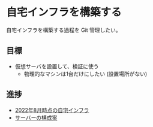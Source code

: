 # 自宅インフラを構築する

自宅インフラを構築する過程を Git 管理したい。

## 目標
- 仮想サーバを設置して、検証に使う
    - 物理的なマシンは1台だけにしたい (設置場所がない)

## 進捗
- [2022年8月時点の自宅インフラ](./process/home_infra_ver_202208.md)
- [サーバーの構成案](./process/server_specification.md)